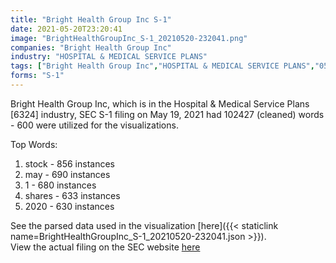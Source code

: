 ```yaml
---
title: "Bright Health Group Inc S-1"
date: 2021-05-20T23:20:41
image: "BrightHealthGroupInc_S-1_20210520-232041.png"
companies: "Bright Health Group Inc"
industry: "HOSPITAL & MEDICAL SERVICE PLANS"
tags: ["Bright Health Group Inc","HOSPITAL & MEDICAL SERVICE PLANS","05-19-2021","S-1"]
forms: "S-1"
---
```

Bright Health Group Inc, which is in the Hospital & Medical Service Plans [6324] industry, SEC S-1 filing on May 19, 2021 had 102427 (cleaned) words - 600 were utilized for the visualizations.

Top Words:
1. stock - 856 instances
2. may - 690 instances
3. 1 - 680 instances
4. shares - 633 instances
5. 2020 - 630 instances


See the parsed data used in the visualization [here]({{< staticlink name=BrightHealthGroupInc_S-1_20210520-232041.json >}}).  
View the actual filing on the SEC website [here](https://www.sec.gov/Archives/edgar/data/1671284/0001104659-21-069324.txt)
